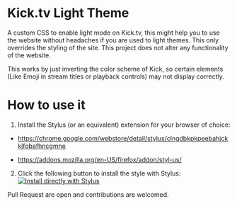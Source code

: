 # Kick.tv Light Theme

A custom CSS to enable light mode on Kick.tv, this might help you to use the website without headaches if you are used to light themes. This only overrides the styling of the site. This project does not alter any functionality of the website.

This works by just inverting the color scheme of Kick, so certain elements (Like Emoji in stream titles or playback controls) may not display correctly.


# How to use it

1. Install the Stylus (or an equivalent) extension for your browser of choice:

- https://chrome.google.com/webstore/detail/stylus/clngdbkpkpeebahjckkjfobafhncgmne

- https://addons.mozilla.org/en-US/firefox/addon/styl-us/

2. Click the following button to install the style with Stylus:
[![Install directly with Stylus](https://img.shields.io/badge/Install%20directly%20with-Stylus-116b59.svg?longCache=true&style=for-the-badge)](https://raw.githubusercontent.com/gabuch2/kick-lighttheme/main/KickTV-LightTheme.user.css)


Pull Request are open and contributions are welcomed.
